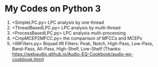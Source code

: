 # My Codes on Python 3

1. \<SimpleLPC.py> LPC analysis by one thread 
2. \<ThreadBasedLPC.py> LPC analysis by multi-thread
3. \<ProcessBasedLPC.py> LPC analysis multi-processing
4. \<CmpMCEP2MFCC.py> the comparison of MFCCs and MCEPs
5. \<IIRFilters.py> Biquad IIR Filters: Peak, Notch, High-Pass, Low-Pass, Band-Pass, All-Pass, High-Shelf, Low-Shelf (Thanks: https://webaudio.github.io/Audio-EQ-Cookbook/audio-eq-cookbook.html)
